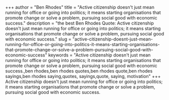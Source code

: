 +++
author = "Ben Rhodes"
title = "Active citizenship doesn't just mean running for office or going into politics; it means starting organisations that promote change or solve a problem, pursuing social good with economic success."
description = "the best Ben Rhodes Quote: Active citizenship doesn't just mean running for office or going into politics; it means starting organisations that promote change or solve a problem, pursuing social good with economic success."
slug = "active-citizenship-doesnt-just-mean-running-for-office-or-going-into-politics-it-means-starting-organisations-that-promote-change-or-solve-a-problem-pursuing-social-good-with-economic-success"
keywords = "Active citizenship doesn't just mean running for office or going into politics; it means starting organisations that promote change or solve a problem, pursuing social good with economic success.,ben rhodes,ben rhodes quotes,ben rhodes quote,ben rhodes sayings,ben rhodes saying,quotes, sayings,quote, saying, motivation"
+++
Active citizenship doesn't just mean running for office or going into politics; it means starting organisations that promote change or solve a problem, pursuing social good with economic success.
